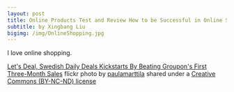 ```yaml
---
layout: post
title: Online Products Test and Review How to be Successful in Online Shopping
subtitle: by Xingbang Liu
bigimg: /img/OnlineShopping.jpg
---
```

I love online shopping.

<a title="Let's Deal, Swedish Daily Deals Kickstarts By Beating Groupon's First Three-Month Sales" href="https://flickr.com/photos/paulamarttila/4777650189">Let's Deal, Swedish Daily Deals Kickstarts By Beating Groupon's First Three-Month Sales</a> flickr photo by <a href="https://flickr.com/people/paulamarttila">paulamarttila</a> shared under a <a href="https://creativecommons.org/licenses/by-nc-nd/2.0/">Creative Commons (BY-NC-ND) license</a> </small>

